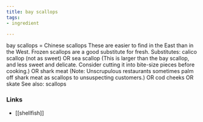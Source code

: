 ```yaml
---
title: bay scallops
tags:
- ingredient

---
```

bay scallops = Chinese scallops These are easier to find in the East than in the West. Frozen scallops are a good substitute for fresh. Substitutes: calico scallop (not as sweet) OR sea scallop (This is larger than the bay scallop, and less sweet and delicate. Consider cutting it into bite-size pieces before cooking.) OR shark meat (Note: Unscrupulous restaurants sometimes palm off shark meat as scallops to unsuspecting customers.) OR cod cheeks OR skate See also: scallops

### Links

* [[shellfish]]
